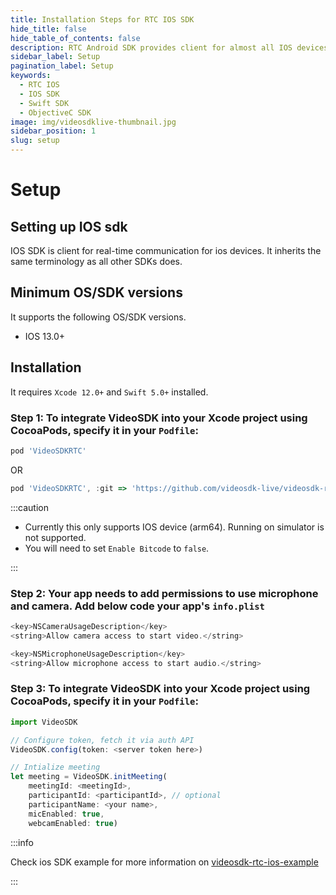 ```yaml
---
title: Installation Steps for RTC IOS SDK
hide_title: false
hide_table_of_contents: false
description: RTC Android SDK provides client for almost all IOS devices. it takes less amount of cpu and memory.
sidebar_label: Setup
pagination_label: Setup
keywords:
  - RTC IOS
  - IOS SDK
  - Swift SDK
  - ObjectiveC SDK
image: img/videosdklive-thumbnail.jpg
sidebar_position: 1
slug: setup
---
```


# Setup

## Setting up IOS sdk

IOS SDK is client for real-time communication for ios devices. It inherits the same terminology as all other SDKs does.

## Minimum OS/SDK versions

It supports the following OS/SDK versions.

- IOS 13.0+

## Installation

It requires `Xcode 12.0+` and `Swift 5.0+` installed.

### Step 1: To integrate VideoSDK into your Xcode project using CocoaPods, specify it in your `Podfile`:

```js title="Install via CocoaPods"
pod 'VideoSDKRTC'
```

OR

```js title="Install via Github"
pod 'VideoSDKRTC', :git => 'https://github.com/videosdk-live/videosdk-rtc-ios-sdk.git'
```

:::caution

- Currently this only supports IOS device (arm64). Running on simulator is not supported.
- You will need to set `Enable Bitcode` to `false`.

:::

### Step 2: Your app needs to add permissions to use microphone and camera. Add below code your app's `info.plist`

```js title="info.plist"
<key>NSCameraUsageDescription</key>
<string>Allow camera access to start video.</string>

<key>NSMicrophoneUsageDescription</key>
<string>Allow microphone access to start audio.</string>
```

### Step 3: To integrate VideoSDK into your Xcode project using CocoaPods, specify it in your `Podfile`:

```js title="Start using it in your project"
import VideoSDK

// Configure token, fetch it via auth API
VideoSDK.config(token: <server token here>)

// Intialize meeting
let meeting = VideoSDK.initMeeting(
    meetingId: <meetingId>,
    participantId: <participantId>, // optional
    participantName: <your name>,
    micEnabled: true,
    webcamEnabled: true)
```

:::info

Check ios SDK example for more information on [videosdk-rtc-ios-example](https://github.com/videosdk-live/videosdk-rtc-ios-sdk-example)

:::
